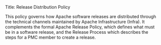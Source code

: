 Title: Release Distribution Policy

This policy governs how Apache software releases are distributed through the technical channels maintained by Apache Infrastructure (Infra). It complements the formal Apache Release Policy, which defines what must be in a software release, and the Release Process which describes the steps for a PMC member to create a release.
